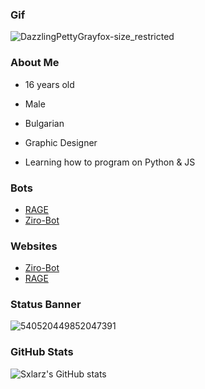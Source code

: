 ### Gif
![DazzlingPettyGrayfox-size_restricted](https://user-images.githubusercontent.com/68730434/109376473-52571680-78cd-11eb-83e2-df53d5a259a2.gif)


### About Me

-   16 years old

-   Male

-   Bulgarian

-   Graphic Designer

-   Learning how to program on Python & JS


### Bots
- [RAGE](https://discord.com/oauth2/authorize?client_id=706120306082971699&permissions=2146958847&scope=bot)
- [Ziro-Bot](https://discord.com/oauth2/authorize?client_id=752242570532225064&permissions=8&scope=bot)


### Websites
- [Ziro-Bot](https://zirobot.tk)
- [RAGE](https://ragebot.xyz)


### Status Banner
![540520449852047391](https://discord.c99.nl/widget/theme-1/540520449852047391.png)


### GitHub Stats

![Sxlarz's GitHub stats](https://github-readme-stats.vercel.app/api?username=Sxlarz35&show_icons=true&theme=radical)

